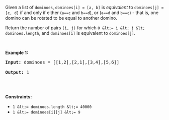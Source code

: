 Given a list of `` dominoes ``,&nbsp;`` dominoes[i] = [a, b] ``&nbsp;is _equivalent_ to `` dominoes[j] = [c, d] ``&nbsp;if and only if either (`` a==c `` and `` b==d ``), or (`` a==d `` and `` b==c ``) - that is, one domino can be rotated to be equal to another domino.

Return the number of pairs `` (i, j) `` for which `` 0 &lt;= i &lt; j &lt; dominoes.length ``, and&nbsp;`` dominoes[i] `` is equivalent to `` dominoes[j] ``.

&nbsp;

__Example 1:__

<pre><strong>Input:</strong> dominoes = [[1,2],[2,1],[3,4],[5,6]]
<strong>Output:</strong> 1
</pre>

&nbsp;

__Constraints:__

*   `` 1 &lt;= dominoes.length &lt;= 40000 ``
*   `` 1 &lt;= dominoes[i][j] &lt;= 9 ``